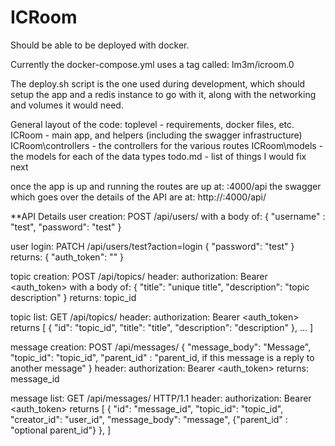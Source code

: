 # ICRoom

Should be able to be deployed with docker.

Currently the docker-compose.yml uses a tag called: lm3m/icroom.0

The deploy.sh script is the one used during development, which should setup the app and a redis instance to go with it, along with the networking and volumes it would need.

General layout of the code:
toplevel - requirements, docker files, etc.
ICRoom - main app, and helpers (including the swagger infrastructure)
ICRoom\controllers - the controllers for the various routes
ICRoom\models - the models for each of the data types
todo.md - list of things I would fix next

once the app is up and running the routes are up at:
<host>:4000/api
the swagger which goes over the details of the API are at:
http://<host>:4000/api/

**API Details
user creation:
	POST /api/users/ 
	with a body of:
	{
		"username" : "test",
		"password": "test"
	}

user login:
	PATCH /api/users/test?action=login 
	{
		"password": "test"
	}
returns:
	{
		"auth_token": "<token>"
	}

topic creation:
	POST /api/topics/ 
	header:
		authorization: Bearer <auth_token>
	with a body of:
	{
 		"title": "unique title",
  		"description": "topic description"
	}
returns:
	topic_id

topic list:
	GET /api/topics/
	header:
		authorization: Bearer <auth_token>
returns
[
	{
		"id": "topic_id",
		"title": "title",
		"description": "description"
	}, ...
]

message creation:
	POST /api/messages/
	{
 		"message_body": "Message",
  		"topic_id": "topic_id",
  		"parent_id" : "parent_id, if this message is a reply to another message"
	}
	header:
		authorization: Bearer <auth_token>
returns:
	message_id

message list:
	GET /api/messages/ HTTP/1.1
	header:
		authorization: Bearer <auth_token>
returns
[
	{
		"id": "message_id",
		"topic_id": "topic_id",
		"creator_id": "user_id",
		"message_body": "message",
		{"parent_id" : "optional parent_id"}
	},
]
